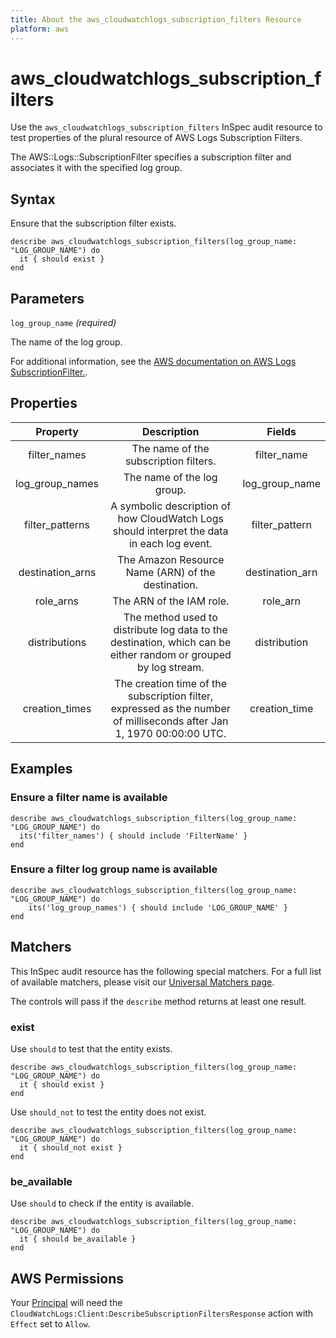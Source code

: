 ```yaml
---
title: About the aws_cloudwatchlogs_subscription_filters Resource
platform: aws
---
```


# aws_cloudwatchlogs_subscription_filters

Use the `aws_cloudwatchlogs_subscription_filters` InSpec audit resource to test properties of the plural resource of AWS Logs Subscription Filters.

The AWS::Logs::SubscriptionFilter specifies a subscription filter and associates it with the specified log group.

## Syntax

Ensure that the subscription filter exists.

    describe aws_cloudwatchlogs_subscription_filters(log_group_name: "LOG_GROUP_NAME") do
      it { should exist }
    end

## Parameters

`log_group_name` _(required)_

The name of the log group.

For additional information, see the [AWS documentation on AWS Logs SubscriptionFilter.](https://docs.aws.amazon.com/AWSCloudFormation/latest/UserGuide/aws-resource-logs-subscriptionfilter.html).

## Properties

| Property         | Description                           | Fields          |
| :--------------: | :-----------------------------------: | :-------------: |
| filter_names     | The name of the subscription filters. | filter_name     |
| log_group_names  | The name of the log group.            | log_group_name  |
| filter_patterns  | A symbolic description of how CloudWatch Logs should interpret the data in each log event. | filter_pattern |
| destination_arns | The Amazon Resource Name (ARN) of the destination.     | destination_arn |
| role_arns        | The ARN of the IAM role.              | role_arn        |
| distributions    | The method used to distribute log data to the destination, which can be either random or grouped by log stream. | distribution |
| creation_times   | The creation time of the subscription filter, expressed as the number of milliseconds after Jan 1, 1970 00:00:00 UTC. | creation_time |

## Examples

### Ensure a filter name is available

    describe aws_cloudwatchlogs_subscription_filters(log_group_name: "LOG_GROUP_NAME") do
      its('filter_names') { should include 'FilterName' }
    end

### Ensure a filter log group name is available

    describe aws_cloudwatchlogs_subscription_filters(log_group_name: "LOG_GROUP_NAME") do
        its('log_group_names') { should include 'LOG_GROUP_NAME' }
    end

## Matchers

This InSpec audit resource has the following special matchers. For a full list of available matchers, please visit our [Universal Matchers page](https://www.inspec.io/docs/reference/matchers/).

The controls will pass if the `describe` method returns at least one result.

### exist

Use `should` to test that the entity exists.

    describe aws_cloudwatchlogs_subscription_filters(log_group_name: "LOG_GROUP_NAME") do
      it { should exist }
    end

Use `should_not` to test the entity does not exist.

    describe aws_cloudwatchlogs_subscription_filters(log_group_name: "LOG_GROUP_NAME") do
      it { should_not exist }
    end

### be_available

Use `should` to check if the entity is available.

    describe aws_cloudwatchlogs_subscription_filters(log_group_name: "LOG_GROUP_NAME") do
      it { should be_available }
    end

## AWS Permissions

Your [Principal](https://docs.aws.amazon.com/IAM/latest/UserGuide/intro-structure.html#intro-structure-principal) will need the `CloudWatchLogs:Client:DescribeSubscriptionFiltersResponse` action with `Effect` set to `Allow`.
